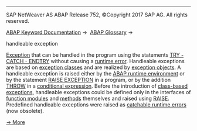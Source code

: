   

* * *

SAP NetWeaver AS ABAP Release 752, ©Copyright 2017 SAP AG. All rights reserved.

[ABAP Keyword Documentation](javascript:call_link\('abenabap.htm'\)) →  [ABAP Glossary](javascript:call_link\('abenabap_glossary.htm'\)) → 

handleable exception

[Exception](javascript:call_link\('abenexception_glosry.htm'\) "Glossary Entry") that can be handled in the program using the statements [TRY - CATCH - ENDTRY](javascript:call_link\('abaptry.htm'\)) without causing a [runtime error](javascript:call_link\('abenruntime_error_glosry.htm'\) "Glossary Entry"). Handleable exceptions are based on [exception classes](javascript:call_link\('abenexception_class_glosry.htm'\) "Glossary Entry") and are realized by [exception objects](javascript:call_link\('abenexception_object_glosry.htm'\) "Glossary Entry"). A handleable exception is raised either by the [ABAP runtime environment](javascript:call_link\('abenabap_runtime_envir_glosry.htm'\) "Glossary Entry") or by the statement [RAISE EXCEPTION](javascript:call_link\('abapraise_exception.htm'\)) in a program, or by the addition [THROW](javascript:call_link\('abenconditional_expression_result.htm'\)) in a [conditional expression](javascript:call_link\('abenconditional_expression_glosry.htm'\) "Glossary Entry"). Before the introduction of [class-based exceptions](javascript:call_link\('abenclass_based_exception_glosry.htm'\) "Glossary Entry"), handleable exceptions could be defined only in the interfaces of [function modules](javascript:call_link\('abenfunction_module_glosry.htm'\) "Glossary Entry") and [methods](javascript:call_link\('abenmethod_glosry.htm'\) "Glossary Entry") themselves and raised using [RAISE](javascript:call_link\('abapraise_exception.htm'\)). Predefined handleable exceptions were raised as [catchable runtime errors](javascript:call_link\('abencatchable_runtime_error_glosry.htm'\) "Glossary Entry") (now obsolete).

[→ More](javascript:call_link\('abenabap_exceptions.htm'\))